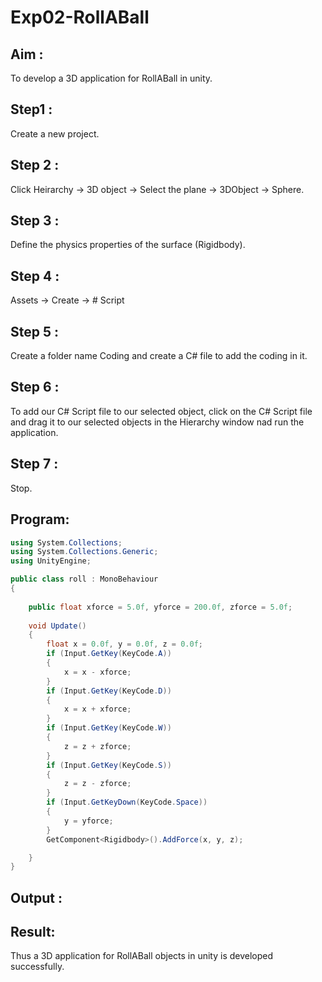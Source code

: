 # Exp02-RollABall

## Aim :

To develop a 3D application for RollABall in unity.

## Step1 :

Create a new project.

## Step 2 :

Click Heirarchy -> 3D object -> Select the plane -> 3DObject -> Sphere.

## Step 3 :

Define the physics properties of the surface (Rigidbody).

## Step 4 :

Assets -> Create -> # Script

## Step 5 :

Create a folder name Coding and create a C# file to add the coding in it.

## Step 6 :

To add our C# Script file to our selected object, click on the C# Script file and drag it to our selected objects in the Hierarchy window nad run the application.

## Step 7 :

Stop.

## Program:

```cs
using System.Collections;
using System.Collections.Generic;
using UnityEngine;

public class roll : MonoBehaviour
{
    
    public float xforce = 5.0f, yforce = 200.0f, zforce = 5.0f;
    
    void Update()
    {
        float x = 0.0f, y = 0.0f, z = 0.0f;
        if (Input.GetKey(KeyCode.A))
        {
            x = x - xforce;
        }
        if (Input.GetKey(KeyCode.D))
        {
            x = x + xforce;
        }
        if (Input.GetKey(KeyCode.W))
        {
            z = z + zforce;
        }
        if (Input.GetKey(KeyCode.S))
        {
            z = z - zforce;
        }
        if (Input.GetKeyDown(KeyCode.Space))
        {
            y = yforce;
        }
        GetComponent<Rigidbody>().AddForce(x, y, z);

    }
}
```
## Output :


## Result:

Thus a 3D application for RollABall objects in unity is developed successfully.
